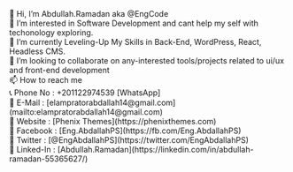 <ul style="list-style:none;padding:0;margin:0;">
  <li>👋 Hi, I’m Abdullah.Ramadan aka @EngCode</li>
  <li>👀 I’m interested in Software Development and cant help my self with techonology exploring.</li>
  <li>🌱 I’m currently Leveling-Up My Skills in Back-End, WordPress, React, Headless CMS.</li>
  <li>💞️ I’m looking to collaborate on any-interested tools/projects related to ui/ux and front-end development</li>
  <li>📫 How to reach me
    <ul style="list-style:none;padding:0;margin:0;">
      <li>📞 Phone No  : +201122974539 [WhatsApp]</li>
      <li>📧 E-Mail    : [elampratorabdallah14@gmail.com](mailto:elampratorabdallah14@gmail.com)</li>
      <li>🔗 Website   : [Phenix Themes](https://phenixthemes.com)</li>
      <li>🔗 Facebook  : [Eng.AbdallahPS](https://fb.com/Eng.AbdallahPS)</li>
      <li>🔗 Twitter   : [@EngAbdallahPS](https://twitter.com/EngAbdallahPS)</li>
      <li>🔗 Linked-In : [Abdullah.Ramadan](https://linkedin.com/in/abdullah-ramadan-55365627/)</li>
    </ul>
  </li>
</ul>

